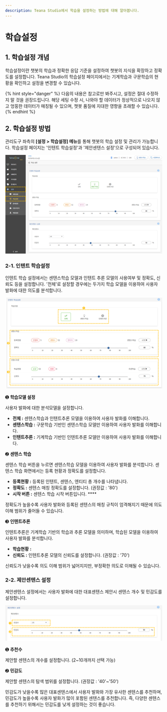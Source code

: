 ```yaml
---
description: Teana Studio에서 학습을 설정하는 방법에 대해 알아봅니다.
---
```


# 학습설정

## 1. 학습설정 개념

학습설정이란 챗봇의 학습과 정확한 응답 기준을 설정하여 챗봇의 지식을 확장하고 정확도를 설정합니다.        Teana Studio의 학습설정 페이지에서는 기계학습과 구문학습의 현황을 확인하고 설정을 변경할 수 있습니다.&#x20;

{% hint style="danger" %}
다음의 내용은 참고로만 봐주시고, 설정은 절대 수정하지 말 것을 권장드립니다. 해당 세팅 수정 시, 나와야 할 데이터가 정상적으로 나오지 않고 엉뚱한 데이터가 매칭될 수 있으며, 챗봇 품질에 지대한 영향을 초래할 수 있습니다.                                       &#x20;
{% endhint %}

## 2. 학습설정 방법

관리도구 좌측의 **\[설정 > 학습설정] 메뉴**를 통해 챗봇의 학습 설정 및 관리가 가능합니다. 학습설정 페이지는 '인텐트 학습설정'과 '제안센텐스 설정'으로 구성되어 있습니다.

![학습설정 페이지 경로   ](<../.gitbook/assets/1.학습설정 경로.png>)



### 2-1. 인텐트 학습설정

인텐트 학습 설정에서는 센텐스학습 모델과 인텐트 추론 모델의 사용여부 및 정확도, 신뢰도 등을 설정합니다. '전체'로 설정할 경우에는 두가지 학습 모델을 이용하여 사용자 발화에 대한 의도를 분석합니다.

![인텐트 학습설정 화면  ](<../.gitbook/assets/2.인텐트 학습설정.png>)

➊ **학습모델 설정**&#x20;

사용자 발화에 대한 분석모델을 설정합니다.

* **전체 :** 센텐스학습과 인텐트추론 모델을 이용하여 사용자 발화를 이해합니다.
* **센텐스학습 :** 구문학습 기반인 센텐스학습 모델만 이용하여 사용자 발화를 이해합니다.    &#x20;
* **인텐트추론 :** 기계학습 기반인 인텐트추론 모델만 이용하여 사용자 발화를 이해합니다.&#x20;

&#x20;      &#x20;

➋ **센텐스 학습**

센텐스 학습 버튼을 누르면 센텐스학습 모델을 이용하여 사용자 발화를 분석합니다. 센텐스 학습 화면에서는 등록 현황과 정확도를 설정합니다.       &#x20;

* **등록현황 :** 등록된 인텐트, 센텐스, 엔티티 총 개수를 나타냅니다.&#x20;
* **정확도 :** 센텐스 매칭 정확도를 설정합니다. (권장값 : '80')
* **시작 버튼 :** 센텐스 학습 시작 버튼입니다. **** &#x20;

정확도가 높을수록 사용자 발화와 등록된 센텐스의 매칭 규칙이 엄격해지기 때문에 의도 이해 범위가 줄어들 수 있습니다.

&#x20;

➌ **인텐트추론**

인텐트추론은 기계학습 기반의 학습과 추론 모델을 의미하며, 학습된 모델을 이용하여 사용자 발화를 분석합니다.

* **학습현황** **:**  &#x20;
* **신뢰도 :** 인텐트추론 모델의 신뢰도를 설정합니다. (권장값 : '70')

신뢰도가 낮을수록 의도 이해 범위가 넓어지지만, 부정확한 의도로 이해될 수 있습니다.&#x20;

&#x20;          &#x20;

### 2-2. 제안센텐스 설정

제안센텐스 설정에서는 사용자 발화에 대한 대표센텐스 제안시 센텐스 개수 및 민감도를 설정합니다.

![제안 센텐스 설정 화면   ](<../.gitbook/assets/3.제안센텐스 설정.png>)

➊ **추천수**&#x20;

제안할 센텐스의 개수를 설정합니다. (2\~10개까지 선택 가능)



➋ **민감도**&#x20;

제안할 센텐스의 탐색 범위를 설정합니다. (권장값 : '40'\~'50')

민감도가 낮을수록 많은 대표센텐스에서 사용자 발화와 가장 유사한 센텐스를 추천하며, 민감도가 높을수록 사용자 발화가 많이 포함된 센텐스를 추천합니다. 즉, 다양한 센텐스를 추천하기 위해서는 민감도를 낮게 설정하는 것이 좋습니다.                               &#x20;
